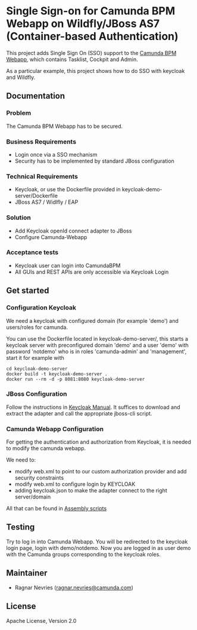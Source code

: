 # Single Sign-on for Camunda BPM Webapp on Wildfly/JBoss AS7 (Container-based Authentication)

This project adds Single Sign On (SSO) support to the [Camunda BPM Webapp](https://docs.camunda.org/manual/latest/webapps/), which contains Tasklist, Cockpit and Admin.

As a particular example, this project shows how to do SSO with keycloak and Wildfly.

## Documentation

### Problem

The Camunda BPM Webapp has to be secured.

### Business Requirements

* Login once via a SSO mechanism
* Security has to be implemented by standard JBoss configuration

### Technical Requirements

* Keycloak, or use the Dockerfile provided in keycloak-demo-server/Dockerfile
* JBoss AS7 / Widlfly / EAP

### Solution

* Add Keycloak openId connect adapter to JBoss
* Configure Camunda-Webapp

### Acceptance tests

* Keycloak user can login into CamundaBPM
* All GUIs and REST APIs are only accessible via Keycloak Login

## Get started

### Configuration Keycloak

We need a keycloak with configured domain (for example 'demo') and users/roles for camunda.

You can use the Dockerfile located in keycloak-demo-server/, this starts a keycloak server with preconfigured domain 'demo' and a user 'demo' with password 'notdemo' who is in roles 'camunda-admin' and 'management', start it for example with
```{r, engine='bash', count_lines}
cd keycloak-demo-server
docker build -t keycloak-demo-server .
docker run --rm -d -p 8081:8080 keycloak-demo-server
```

### JBoss Configuration

Follow the instructions in [Keycloak Manual](https://www.keycloak.org/docs/4.3/securing_apps/index.html#jboss-eap-wildfly-adapter).
It suffices to download and extract the adapter and call the appropriate jboss-cli script.

### Camunda Webapp Configuration
For getting the authentication and authorization from Keycloak, it is needed to modify the camunda webapp.

We need to:

- modify web.xml to point to our custom authorization provider and add security constraints
- modify web.xml to configure login by KEYCLOAK
- adding keycloak.json to make the adapter connect to the right server/domain

All that can be found in [Assembly scripts](src/assembly/)

## Testing

Try to log in into Camunda Webapp.
You will be redirected to the keycloak login page, login with demo/notdemo.
Now you are logged in as user demo with the Camunda groups corresponding to the keycloak roles.

## Maintainer

- Ragnar Nevries (ragnar.nevries@camunda.com)

## License

Apache License, Version 2.0
